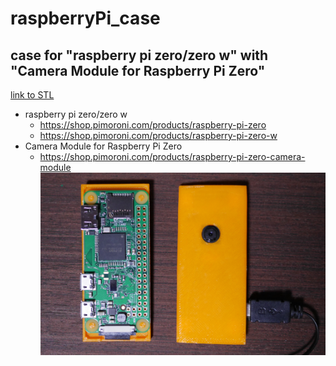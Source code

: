# raspberryPi_case
## case for "raspberry pi zero/zero w" with "Camera Module for Raspberry Pi Zero"
 [link to STL](https://github.com/atsushik/raspberryPi_case/blob/master/files/raspiZero_plus_camera.stl)
- raspberry pi zero/zero w
  - https://shop.pimoroni.com/products/raspberry-pi-zero
  - https://shop.pimoroni.com/products/raspberry-pi-zero-w
- Camera Module for Raspberry Pi Zero
  - https://shop.pimoroni.com/products/raspberry-pi-zero-camera-module
![print out](https://raw.githubusercontent.com/atsushik/raspberryPi_case/master/img/P1010214.JPG "printed")
